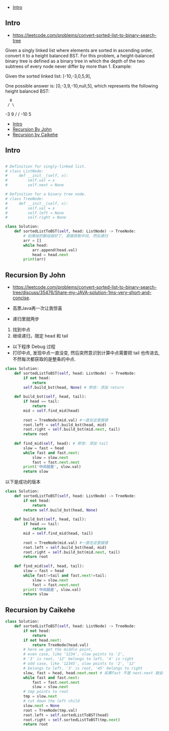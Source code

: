 - [Intro](#intro)

## Intro

- https://leetcode.com/problems/convert-sorted-list-to-binary-search-tree

Given a singly linked list where elements are sorted in ascending order, convert it to a height balanced BST.
For this problem, a height-balanced binary tree is defined as a binary tree in which the depth of the two subtrees of every node never differ by more than 1.
Example:

Given the sorted linked list: [-10,-3,0,5,9],

One possible answer is: [0,-3,9,-10,null,5], which represents the following height balanced BST:

      0
     / \
   -3   9
   /   /
 -10  5

- [Intro](#intro)
- [Recursion By John](#recursion-by-john)
- [Recursion by Caikehe](#recursion-by-caikehe)





## Intro


```py

# Definition for singly-linked list.
# class ListNode:
#     def __init__(self, x):
#         self.val = x
#         self.next = None

# Definition for a binary tree node.
# class TreeNode:
#     def __init__(self, x):
#         self.val = x
#         self.left = None
#         self.right = None

class Solution:
    def sortedListToBST(self, head: ListNode) -> TreeNode:
        # 如果给的数组就好了, 直接获取中间, 然后递归
        arr = []
        while head:
            arr.append(head.val)
            head = head.next
        print(arr)
```



## Recursion By John

- https://leetcode.com/problems/convert-sorted-list-to-binary-search-tree/discuss/35476/Share-my-JAVA-solution-1ms-very-short-and-concise.


- 高票Java再一次让我惊喜
- 递归里就两步
1. 找到中点
2. 继续递归，限定 head 和 tail


- 以下程序 Debug 过程
- 打印中点, 发现中点一直没变, 然后突然意识到计算中点需要把 tail 也传进去, 不然每次都获取的是整条的中点.


```py
class Solution:
    def sortedListToBST(self, head: ListNode) -> TreeNode:
        if not head:
            return
        self.build_bst(head, None) # 修改: 添加 return
        
    def build_bst(self, head, tail):
        if head == tail:
            return
        mid = self.find_mid(head)
        
        root = TreeNode(mid.val) #一直在这里报错 
        root.left = self.build_bst(head, mid)
        root.right = self.build_bst(mid.next, tail)
        return root
        
    def find_mid(self, head): # 修改: 添加 tail
        slow = fast = head
        while fast and fast.next:
            slow = slow.next
            fast = fast.next.next
        print('中间就是', slow.val)
        return slow
```


以下是成功的版本

```py
class Solution:
    def sortedListToBST(self, head: ListNode) -> TreeNode:
        if not head:
            return
        return self.build_bst(head, None)
        
    def build_bst(self, head, tail):
        if head == tail:
            return
        mid = self.find_mid(head, tail)
        
        root = TreeNode(mid.val) #一直在这里报错 
        root.left = self.build_bst(head, mid)
        root.right = self.build_bst(mid.next, tail)
        return root
        
    def find_mid(self, head, tail):
        slow = fast = head
        while fast!=tail and fast.next!=tail:
            slow = slow.next
            fast = fast.next.next
        print('中间就是', slow.val)
        return slow
```











## Recursion by Caikehe


```py
class Solution:
    def sortedListToBST(self, head: ListNode) -> TreeNode:
        if not head:
            return 
        if not head.next:
            return TreeNode(head.val)
        # here we get the middle point,
        # even case, like '1234', slow points to '2',
        # '3' is root, '12' belongs to left, '4' is right
        # odd case, like '12345', slow points to '2', '12'
        # belongs to left, '3' is root, '45' belongs to right
        slow, fast = head, head.next.next # 如果fast 不是 next.next 就会导致tmp取不到val
        while fast and fast.next:
            fast = fast.next.next
            slow = slow.next
        # tmp points to root
        tmp = slow.next
        # cut down the left child
        slow.next = None
        root = TreeNode(tmp.val)
        root.left = self.sortedListToBST(head)
        root.right = self.sortedListToBST(tmp.next)
        return root
```











